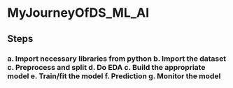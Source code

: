 # MyJourneyOfDS_ML_AI

Steps
------------------------------------
<h3 script="color:blue">
a. Import necessary libraries from python
b. Import the dataset
c. Preprocess and split
d. Do EDA
c. Build the appropriate model
e. Train/fit the model
f. Prediction
g. Monitor the model
</h3>
